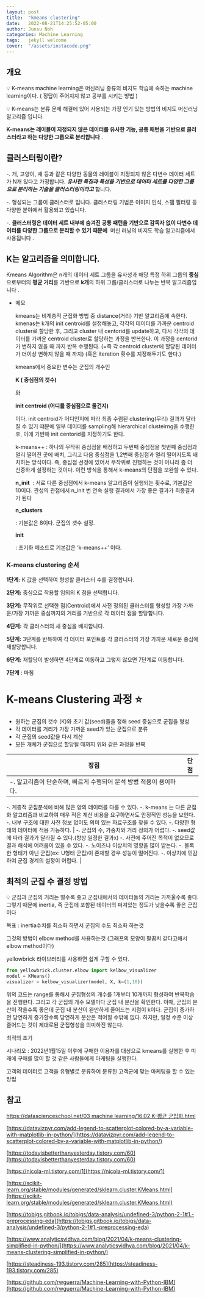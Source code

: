 ```yaml
---
layout: post
title:  "kmeans clustering"
date:   2022-08-21T14:25:52-05:00
author: Junsu Noh
categories: Machine Learning
tags:	jekyll welcome
cover:  "/assets/instacode.png"
---
```





## 개요

<aside>
💡 K-means machine learning은 머신러닝 종류의 비지도 학습에 속하는 machine learning이다. ( 정답이 주어지지 않고 공부를 시키는 방법 )

💡 K-means는 분류 문제 해결에 있어 사용되는 가장 인기 있는 방법의 비지도 머신러닝 알고리즘 입니다.

**K-means는 레이블이 지정되지 않은 데이터를 유사한 기능, 공통 패턴을 기반으로 클러스터라고 하는 다양한 그룹으로 분리합니다** .

</aside>
    

## 클러스터링이란?

-. 개, 고양이, 새 등과 같은 다양한 동물의 레이블이 지정되지 않은 다변수 데이터 세트가 N개 있다고 가정합니다. ***유사한 특징과 특성을 기반으로 데이터 세트를 다양한 그룹으로 분리하는 기술을 클러스터링이라고*** 합니다.

-. 형성되는 그룹이 클러스터로 입니다. 클러스터링 기법은 이미지 인식, 스팸 필터링 등 다양한 분야에서 활용되고 있습니다.

-. **클러스터링은 데이터 세트 내부에 숨겨진 공통 패턴을 기반으로 감독자 없이 다변수 데이터를 다양한 그룹으로 분리할 수 있기 때문에**  머신 러닝의 비지도 학습 알고리즘에서 사용됩니다 .

## ****K는 알고리즘을 의미합니다.****

Kmeans Algorithm은 n개의 데이터 세트 그룹을 유사성과 해당 특정 하위 그룹의 **중심**으로부터의 **평균 거리**를 기반으로 **k개**의 하위 그룹/클러스터로 나누는 반복 알고리즘입니다 .

- 메모
    
    kmeans는 비계층적 군집화 방법 중 distance(거리) 기반 알고리즘에 속한다.
    kmenas는 k개의 init centroid를 설정해놓고, 각각의 데이터를 가까운 centroid cluster로 할당한 후,
    그리고 cluster 내 centorid를 update하고, 다시 각각의 데이터를 가까운 centroid cluster로 할당하는 과정을 반복한다.
    이 과정을 centorid가 변하지 않을 때 까지 반복 수행된다. (=즉 각 centroid cluster에 할당된 데이터가 더이상 변하지 않을 때 까지)
    (혹은 iteration 횟수를 지정해두기도 한다.)
    
    kmeans에서 중요한 변수는 군집의 개수인
    
    **K ( 중심점의 갯수)**
    
    와
    
    **init centroid (어디를 중심점으로 둘건지)**
    
    이다. init centroid가 어디인지에 따라 최종 수렴된 clustering(무리) 결과가 달라질 수 있기 떄문에
    일부 데이터를 sampling해 hierarchical clusteirng을 수행한 후, 이에 기반해 init centorid를 지정하기도 한다.
    
    k-means++ : 하나의 무작위 중심점을 배정하고 두번째 중심점을 첫번째 중심점과 멀리 떨어진 곳에 배치, 그리고 다음 중심점을 1,2번째 중심점과 멀리 떨어지도록 배치하는 방식이다. 즉, 중심점 선정에 있어서 무작위로 진행하는 것이 아니라 좀 더 신중하게 설정하는 것이다. 이런 방식을 통해서 k-means의 단점을 보완할 수 있다.
    
    **n_init** 
    : 서로 다른 중심점에서 k-means 알고리즘이 실행되는 횟수로, 기본값은 10이다. 관성의 관점에서 n_init 번 연속 실행 결과에서 가장 좋은 결과가 최종결과가 된다
    
    **n_clusters**
    
    : 기본값은 8이다. 군집의 갯수 설정.
    
    **init**
    
    : 초기화 메소드로 기본값은 ‘k-means++’ 이다.
    


### K-means clustering 순서

**1단계:** K 값을 선택하여 형성할 클러스터 수를 결정합니다.

**2단계:** 중심으로 작용할 임의의 K 점을 선택합니다.

**3단계:** 무작위로 선택한 점(Centroid)에서 사전 정의된 클러스터를 형성할 가장 가까운/가장 가까운 중심까지의 거리를 기반으로 각 데이터 점을 할당합니다.

**4단계:** 각 클러스터의 새 중심을 배치합니다.

**5단계:** 3단계를 반복하여 각 데이터 포인트를 각 클러스터의 가장 가까운 새로운 중심에 재할당합니다.

**6단계:** 재할당이 발생하면 4단계로 이동하고 그렇지 않으면 7단계로 이동합니다.

**7단계** : 마침


# K-means Clustering 과정 ⭐

- 원하는 군집의 갯수 (K)와 초기 값(seed)들을 정해 seed 중심으로 군집을 형성
- 각 데이터를 거리가 가장 가까운 seed가 있는 군집으로 분류
- 각 군집의 seed값을 다시 계산
- 모든 개체가 군집으로 할당될 때까지 위와 같은 과정을 반복

| 장점  | 단점 |
| --- | --- |
| -. 알고리즘이 단순하며, 빠르게 수행되어 분석 방법 적용이 용이하다.
-. 계층적 군집분석에 비해 많은 양의 데이터를 다룰 수 있다.
-. k-means 는 다른 군집화 알고리즘과 비교하여 매우 적은 계산 비용을 요구하면서도 안정적인 성능을 보인다.
-. 내부 구조에 대한 사전 정보 없이도 의미 있는 자료구조를 찾을 수 있다.
-. 다양한 형태의 데이터에 적용 가능하다. | -. 군집의 수, 가중치와 거리 정의가 어렵다.
-. seed값에 따라 결과가 달라질 수 있다.(항상 일정한 결과x)
-. 사전에 주어진 목적이 없으므로 결과 해석에 어려움이 있을 수 있다.
-. 노이즈나 이상치의 영향을 많이 받는다.
-. 볼록한 형태가 아닌 군집(ex: U형태 군집)이 존재할 경우 성능이 떨어진다.
-. 이상치에 민감하여 군집 경계의 설정이 어렵다. |

## 최적의 군집 수 결정 방법

<aside>
💡 군집과 군집의 거리는 멀수록 좋고 군집내에서의 데이터들의 거리는 가까울수록 좋다. 
그렇기 때문에 inertia, 즉 군집에 포함된 데이터의 퍼져있는 정도가 낮을수록 좋은 군집이다

목표 : inertia수치를 최소화 하면서 군집의 수도 최소화 하는것

그것의 방법이 elbow method를 사용하는것
(그래프의 모양이 팔꿈치 같다고해서 elbow method이다)

</aside>

yellowbrick 라이브러리를 사용하면 쉽게 구할 수 있다.

```python
from yellowbrick.cluster.elbow import kelbow_visualizer
model = KMeans()
visualizer = kelbow_visualizer(model, X, k=(1,10))
```

위의 코드는 range를 통해서 군집형성의 개수를 1개부터 10개까지 형성하여 반복학습을 진행한다. 그리고 각 군집의 개수 모델마다 군집 내 분산을 확인한다. 이때, 군집의 분산이 작을수록 좋은데 군집 내 분산이 완만하게 줄어드는 지점이 k이다. 군집이 증가하면 당연하게 증가할수록 당연하게 분산은 적어질 수밖에 없다. 하지만, 일정 수준 이상 줄어드는 것이 제대로된 군집형성을 의미하진 않는다.

최적의 초기 

시나리오 : 2022년1월15일 이후에 구매한 이용자를 대상으로 kmeans를 실행한 후 미래에 구매를 많이 할 것 같은 사람들에게 마케팅을 실행한다.

고객의 데이터로 고객을 유형별로 분류하여 분류된 고객군에 맞는 마케팅을 할 수 있는 방법

## 참고

[https://datascienceschool.net/03 machine learning/16.02 K-평균 군집화.html](https://datascienceschool.net/03%20machine%20learning/16.02%20K-%ED%8F%89%EA%B7%A0%20%EA%B5%B0%EC%A7%91%ED%99%94.html)

[https://datavizpyr.com/add-legend-to-scatterplot-colored-by-a-variable-with-matplotlib-in-python/](https://datavizpyr.com/add-legend-to-scatterplot-colored-by-a-variable-with-matplotlib-in-python/)

[https://todayisbetterthanyesterday.tistory.com/60](https://todayisbetterthanyesterday.tistory.com/60)

[https://nicola-ml.tistory.com/1](https://nicola-ml.tistory.com/1)

[https://scikit-learn.org/stable/modules/generated/sklearn.cluster.KMeans.html](https://scikit-learn.org/stable/modules/generated/sklearn.cluster.KMeans.html)

[https://tobigs.gitbook.io/tobigs/data-analysis/undefined-3/python-2-1#1.-preprocessing-eda](https://tobigs.gitbook.io/tobigs/data-analysis/undefined-3/python-2-1#1.-preprocessing-eda)

[https://www.analyticsvidhya.com/blog/2021/04/k-means-clustering-simplified-in-python/](https://www.analyticsvidhya.com/blog/2021/04/k-means-clustering-simplified-in-python/)

[https://steadiness-193.tistory.com/285](https://steadiness-193.tistory.com/285)

[https://github.com/rwguerra/Machine-Learning-with-Python-IBM](https://github.com/rwguerra/Machine-Learning-with-Python-IBM)


